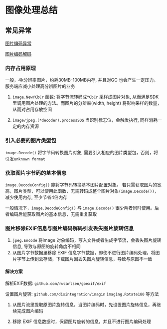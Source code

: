 # 图像处理总结

## 常见异常

[图片编码异常](https://stackoverflow.com/questions/62846156/image-decode-unknown-format)

[图片编码解码](https://github.com/golang/go/issues/10532)

### 内存占用原理

一般，4k分辨率图片，约耗30MB-100MB内存, 并且对GC 也会产生一定压力。服务端应减小处理高分辨图片的业务

1. `image.NewYCbCr` 函数: 将字节流转码成`YCbCr` 采样成图片对象, 从而满足SDK里调用图片处理的方法。而图片的分辨率(width, height) 将影响采样的数量，从而对占用存放空间

2. `image/jpeg.(*decoder).processSOS` 当识别标志位，会触发执行, 同样消耗一定的内存资源

### 引入必要的图片类型包

`image.Decode()` 将字节码转换图片对象, 需要引入相应的图片类型包，否则，将引发`unknown format`

### 获取图片字节码的基本信息

`image.DecodeConfig()` 能将字节码转换基本图片配置对象。
若只需获取图片的宽高，图片类型，可以使用此函数，无需转码成整个图片对象`(image.Decode())`，减少使用内存, 至少节省4倍内存

一般情况下，`image.DecodeConfig()` 与 `image.Decode()` 很少两者同时使用。后者编码后能获取图片的基本信息，无需重复获取

### 图片移除EXIF信息与图片编码解码引发丢失图片旋转信息

1. `jpeg.Encode` 将image 对象编码，写入文件或者生成字节流，会丢失图片旋转信息, 导致与原图的旋转角度不相同
2. 从图片字节数据里移除 EXIF 信息字节数据，即使不进行图片编码处理，将图片字节上传到云存储，下载图片因丢失图片旋转信息，导致与原图不一致

#### 解决方案

解析EXIF数据: `github.com/rwcarlsen/goexif/exif`

设置图片旋转: `github.com/disintegration/imagin` `imaging.Rotate180` 等方法

1. 从图片流里提取原图片旋转信息，当图片编码时，先设置图片旋转信息，再继续完成图片编码

2. 移除 EXIF 信息数据时，保留图片旋转的信息，并且不进行图片编码处理

